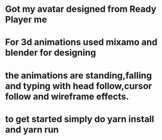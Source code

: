 # Got my avatar designed from Ready Player me
# For 3d animations used mixamo and blender for designing
# the animations are standing,falling and typing with head follow,cursor follow and wireframe effects.
# to get started simply do yarn install and yarn run
